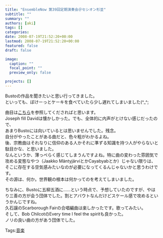 ```yaml
---
title: "EnsembleNow 第39回定期演奏会＠セシオン杉並"
subtitle: ""
summary: ""
authors: [aki]
tags: []
categories: 
date: 2008-07-19T21:52:20+00:00
lastmod: 2008-07-19T21:52:20+00:00
featured: false
draft: false

image:
  caption: ""
  focal_point: ""
  preview_only: false

projects: []
---
```

Bustoの作品を聞きたいと思い行ってきました。  
といっても、ぼけーっとケーキを食べていたら少し遅れてしまいました(^\_^;  
  
曲目は[こちら](http://hwbb.gyao.ne.jp/htakamat-pk/now/nowmain.html#B)を参照してくださればと思います。  
Joseph fill Davidは懐かしかった。でも、全体的に内声がとけない感じだったので、  
あまりBustoには向いているとは思いませんでした。残念。  
自分がやったことがある曲だと、色々粗がわかるよね。  
後、宗教曲はそれなりに信仰のある人かそれに準ずる知識を持つ人がやらないと駄目かな、と思いました。  
なんというか、薄っぺらく感じてしまうんですよね。特に曲の変わった雰囲気で攻める変態なやつ（Jaakko MäntyjärviとかCayabyabとか）じゃない限りは、そこに存在する空気感みたいなのが必要になってくるんじゃないかと思うわけです。  
その源は、何か。世界観の根本は何かってのを考えてしまいました。  
  
ちなみに、Bustoに五柳五酒に……という時点で、予想していたのですが、やはり三善の方が会う団体でした。割とアバウトなんだけどスケール感で攻めるというかんじですね。  
久石譲のScarborough Fairの合唱編曲は楽しかったです。歌ってみたい。  
そして、Bob ChilcotのEvery time I feel the spiritも良かった。  
ノリの良い曲の方があう団体でした。

Tags:[音楽](http://mrk0369.exblog.jp/tags/%E9%9F%B3%E6%A5%BD/) 

